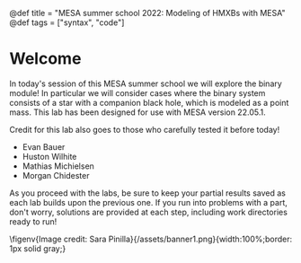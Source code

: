 @def title = "MESA summer school 2022: Modeling of HMXBs with MESA"
@def tags = ["syntax", "code"]

# Welcome

In today's session of this MESA summer school we will explore the binary module!
In particular we will consider cases where the binary system consists of a star
with a companion black hole, which is modeled as a point mass. This lab has been 
designed for use with MESA version 22.05.1.

Credit for this lab also goes to those who carefully tested it before today!
- Evan Bauer
- Huston Wilhite
- Mathias Michielsen
- Morgan Chidester

As you proceed with the labs, be sure to keep your partial results saved as each
lab builds upon the previous one. If you run into problems with a part, don't worry,
solutions are provided at each step, including work directories ready to run!

\figenv{Image credit: Sara Pinilla}{/assets/banner1.png}{width:100%;border: 1px solid gray;}